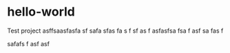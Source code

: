 # hello-world
Test project
asffsaasfasfa
sf
safa
sfas
fa
s
f
sf
as
f
asfasfsa
fsa
f
asf
sa
fas
f


safafs
f
asf
asf
